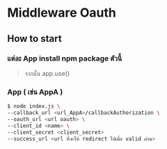 # Middleware Oauth

## How to start 
### แต่ละ App install npm package ตัวนี้
> จากนั้น app.use()

### App ( เข่น AppA )
```sh
$ node index.js \
--callback_url <url_AppA>/callbackAuthorization \
--oauth_url <url oauth> \
--client_id <name> \ 
--client_secret <client_secret>
--success_url <url ที่จะให้ redirect ไปเมื่อ valid ผ่าน>
```
